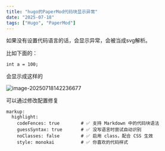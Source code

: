 ```yaml
---
title: "hugo的PaperMod代码块显示异常"
date: "2025-07-18"
tags: ["Hugo", "PaperMod"]
---
```


如果没有设置代码语言的话，会显示异常，会被当成svg解析。

比如下面的：

```
int a = 100;
```

会显示成这样的

![image-20250718142236677](https://qingyinoteimgs.oss-cn-beijing.aliyuncs.com/20250718142245759.png)

可以通过修改配置修复

```
markup:
  highlight:
    codeFences: true        # ✅ 支持 Markdown 中的代码块语法
    guessSyntax: true       # ✅ 没写语言时尝试自动识别
    noClasses: false        # ✅ 启用 class，配合 CSS 生效
    style: monokai          # ✅ 你喜欢的代码样式
```

